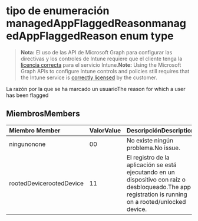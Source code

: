 # <a name="managedappflaggedreason-enum-type"></a><span data-ttu-id="fc67c-101">tipo de enumeración managedAppFlaggedReason</span><span class="sxs-lookup"><span data-stu-id="fc67c-101">managedAppFlaggedReason enum type</span></span>

> <span data-ttu-id="fc67c-102">**Nota:** El uso de las API de Microsoft Graph para configurar las directivas y los controles de Intune requiere que el cliente tenga la [licencia correcta](https://go.microsoft.com/fwlink/?linkid=839381) para el servicio Intune.</span><span class="sxs-lookup"><span data-stu-id="fc67c-102">**Note:** Using the Microsoft Graph APIs to configure Intune controls and policies still requires that the Intune service is [correctly licensed](https://go.microsoft.com/fwlink/?linkid=839381) by the customer.</span></span>

<span data-ttu-id="fc67c-103">La razón por la que se ha marcado un usuario</span><span class="sxs-lookup"><span data-stu-id="fc67c-103">The reason for which a user has been flagged</span></span>
## <a name="members"></a><span data-ttu-id="fc67c-104">Miembros</span><span class="sxs-lookup"><span data-stu-id="fc67c-104">Members</span></span>
|<span data-ttu-id="fc67c-105">Miembro	</span><span class="sxs-lookup"><span data-stu-id="fc67c-105">Member</span></span>|<span data-ttu-id="fc67c-106">Valor</span><span class="sxs-lookup"><span data-stu-id="fc67c-106">Value</span></span>|<span data-ttu-id="fc67c-107">Descripción</span><span class="sxs-lookup"><span data-stu-id="fc67c-107">Description</span></span>|
|:---|:---|:---|
|<span data-ttu-id="fc67c-108">ninguno</span><span class="sxs-lookup"><span data-stu-id="fc67c-108">none</span></span>|<span data-ttu-id="fc67c-109">0</span><span class="sxs-lookup"><span data-stu-id="fc67c-109">0</span></span>|<span data-ttu-id="fc67c-110">No existe ningún problema.</span><span class="sxs-lookup"><span data-stu-id="fc67c-110">No issue.</span></span>|
|<span data-ttu-id="fc67c-111">rootedDevice</span><span class="sxs-lookup"><span data-stu-id="fc67c-111">rootedDevice</span></span>|<span data-ttu-id="fc67c-112">1</span><span class="sxs-lookup"><span data-stu-id="fc67c-112">1</span></span>|<span data-ttu-id="fc67c-113">El registro de la aplicación se está ejecutando en un dispositivo con raíz o desbloqueado.</span><span class="sxs-lookup"><span data-stu-id="fc67c-113">The app registration is running on a rooted/unlocked device.</span></span>|



